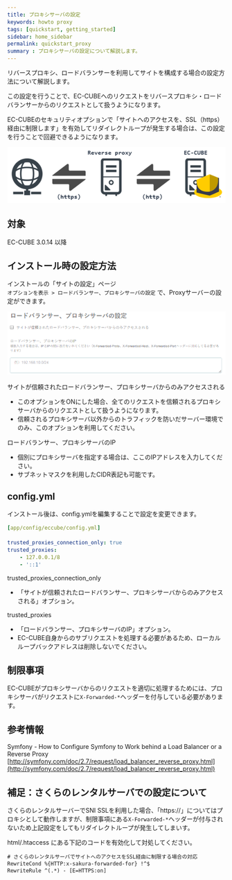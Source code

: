 ```yaml
---
title: プロキシサーバの設定
keywords: howto proxy 
tags: [quickstart, getting_started]
sidebar: home_sidebar
permalink: quickstart_proxy
summary : プロキシサーバの設定について解説します。
---
```


リバースプロキシ、ロードバランサーを利用してサイトを構成する場合の設定方法について解説します。

この設定を行うことで、EC-CUBEへのリクエストをリバースプロキシ・ロードバランサーからのリクエストとして扱うようになります。

EC-CUBEのセキュリティオプションで「サイトへのアクセスを、SSL（https）経由に制限します」を有効してリダイレクトループが発生する場合は、この設定を行うことで回避できるようになります。


![サイト構成の例](/images/proxy_settings/network_diagram.png)  

## 対象
EC-CUBE 3.0.14 以降

## インストール時の設定方法

インストールの「サイトの設定」ページ  
`オプションを表示 > ロードバランサー、プロキシサーバの設定` で、Proxyサーバーの設定ができます。

![インストーラのオプション](/images/proxy_settings/install_options.png)  

サイトが信頼されたロードバランサー、プロキシサーバからのみアクセスされる  
- このオプションをONにした場合、全てのリクエストを信頼されるプロキシサーバからのリクエストとして扱うようになります。  
- 信頼されるプロキシサーバ以外からのトラフィックを防いだサーバー環境でのみ、このオプションを利用してください。
    
ロードバランサー、プロキシサーバのIP  
- 個別にプロキシサーバを指定する場合は、ここのIPアドレスを入力してください。  
- サブネットマスクを利用したCIDR表記も可能です。

## config.yml

インストール後は、config.ymlを編集することで設定を変更できます。

```yaml
[app/config/eccube/config.yml]

trusted_proxies_connection_only: true
trusted_proxies:
    - 127.0.0.1/8
    - '::1'
```

trusted_proxies_connection_only
- 「サイトが信頼されたロードバランサー、プロキシサーバからのみアクセスされる」オプション。

trusted_proxies
- 「ロードバランサー、プロキシサーバのIP」オプション。
- EC-CUBE自身からのサブリクエストを処理する必要があるため、ローカルループバックアドレスは削除しないでください。

## 制限事項

EC-CUBEがプロキシサーバからのリクエストを適切に処理するためには、プロキシサーバがリクエストに`X-Forwarded-*`ヘッダーを付与している必要があります。

## 参考情報

Symfony - How to Configure Symfony to Work behind a Load Balancer or a Reverse Proxy  
[http://symfony.com/doc/2.7/request/load_balancer_reverse_proxy.html](http://symfony.com/doc/2.7/request/load_balancer_reverse_proxy.html)

## 補足：さくらのレンタルサーバでの設定について

さくらのレンタルサーバーでSNI SSLを利用した場合、「https://」についてはプロキシとして動作しますが、制限事項にある`X-Forwarded-*`ヘッダーが付与されないため上記設定をしてもリダイレクトループが発生してしまいす。

html/.htaccess にある下記のコードを有効化して対処してください。

```.htaccess
# さくらのレンタルサーバでサイトへのアクセスをSSL経由に制限する場合の対応
RewriteCond %{HTTP:x-sakura-forwarded-for} !^$
RewriteRule ^(.*) - [E=HTTPS:on]
```
